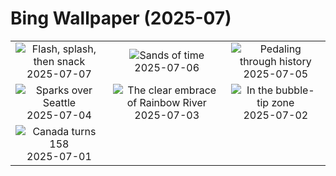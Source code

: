 # Bing Wallpaper (2025-07)

|  |  |  |
|:---:|:---:|:---:|
| ![](https://www.bing.com/th?id=OHR.ShetlandGannets_EN-US0812287314_400x240.jpg "Flash, splash, then snack") 2025-07-07 | ![](https://www.bing.com/th?id=OHR.MesquiteFlats_EN-US0638943216_400x240.jpg "Sands of time") 2025-07-06 | ![](https://www.bing.com/th?id=OHR.TourCyclists_EN-US0589835009_400x240.jpg "Pedaling through history") 2025-07-05 |
| ![](https://www.bing.com/th?id=OHR.SeattleFireworks_EN-US0523563675_400x240.jpg "Sparks over Seattle") 2025-07-04 | ![](https://www.bing.com/th?id=OHR.RainbowRiver_EN-US0442967532_400x240.jpg "The clear embrace of Rainbow River") 2025-07-03 | ![](https://www.bing.com/th?id=OHR.MaroonClownfish_EN-US0391262783_400x240.jpg "In the bubble-tip zone") 2025-07-02 |
| ![](https://www.bing.com/th?id=OHR.CanadaDayFogo_EN-US0231478181_400x240.jpg "Canada turns 158") 2025-07-01 |  |  |
